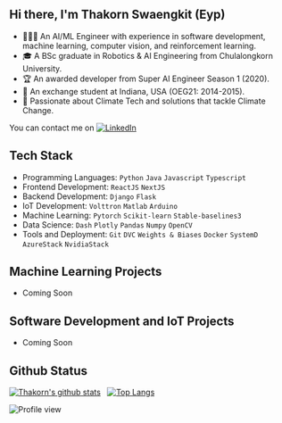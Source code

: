 ## Hi there, I'm Thakorn Swaengkit (Eyp)

- 👨🏻‍💻 An AI/ML Engineer with experience in software development, machine learning, computer vision, and reinforcement learning.
- 🎓 A BSc graduate in Robotics & AI Engineering from Chulalongkorn University.
- 🏆 An awarded developer from Super AI Engineer Season 1 (2020).
- 🏫 An exchange student at Indiana, USA (OEG21: 2014-2015).
- 🌱 Passionate about Climate Tech and solutions that tackle Climate Change.

You can contact me on  [![LinkedIn](https://img.shields.io/badge/linkedin-%230077B5.svg?style=for-the-badge&logo=linkedin&logoColor=white)](https://www.linkedin.com/in/thakorns/)

## Tech Stack
- Programming Languages: `Python` `Java` `Javascript` `Typescript`
- Frontend Development: `ReactJS` `NextJS`
- Backend Development: `Django` `Flask`
- IoT Development: `Volttron` `Matlab` `Arduino`
- Machine Learning: `Pytorch` `Scikit-learn` `Stable-baselines3`
- Data Science: `Dash` `Plotly` `Pandas` `Numpy` `OpenCV`
- Tools and Deployment: `Git` `DVC` `Weights & Biases` `Docker` `SystemD` `AzureStack` `NvidiaStack`

## Machine Learning Projects
- Coming Soon

## Software Development and IoT Projects
- Coming Soon

## Github Status
[![Thakorn's github stats](https://github-readme-stats.vercel.app/api?username=thakorneyp11&count_private=true&show_icons=true&theme=dracula&rank_icon=github)](https://github.com/anuraghazra/github-readme-stats)&nbsp;&nbsp;
[![Top Langs](https://github-readme-stats.vercel.app/api/top-langs/?username=thakorneyp11&layout=compact&langs_count=6&theme=dracula)](https://github.com/thakorneyp11)

![Profile view](https://komarev.com/ghpvc/?username=thakorneyp11)
